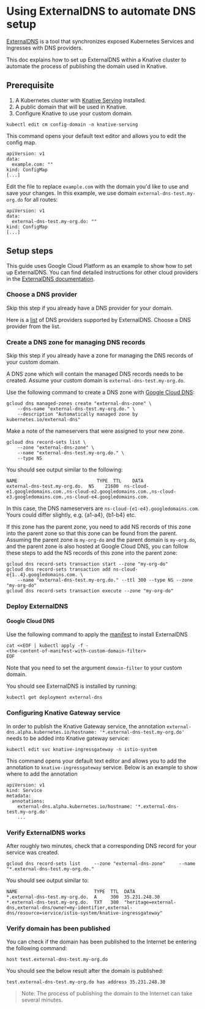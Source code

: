 # Using ExternalDNS to automate DNS setup

[ExternalDNS](https://github.com/kubernetes-incubator/external-dns) is a tool 
that synchronizes exposed Kubernetes Services and Ingresses with DNS providers.

This doc explains how to set up ExternalDNS within a Knative cluster to 
automate the process of publishing the domain used in Knative.

## Prerequisite

1. A Kubernetes cluster with [Knative Serving](https://github.com/knative/docs/blob/master/install/README.md) installed.
1. A public domain that will be used in Knative.
1. Configure Knative to use your custom domain.
```shell
kubectl edit cm config-domain -n knative-serving
```
This command opens your default text editor and allows you to edit the config 
map.
```
apiVersion: v1
data:
  example.com: ""
kind: ConfigMap
[...]
```
Edit the file to replace `example.com` with the domain you'd like to use and 
save your changes. In this example, we use domain `external-dns-test.my-org.do`
 for all routes:
```
apiVersion: v1
data:
  external-dns-test.my-org.do: ""
kind: ConfigMap
[...]
```

## Setup steps

This guide uses Google Cloud Platform as an example to show how to set up 
ExternalDNS. You can find detailed instructions for other cloud providers in the
[ExternalDNS documentation](https://github.com/kubernetes-incubator/external-dns#deploying-to-a-cluster).

### Choose a DNS provider

Skip this step if you already have a DNS provider for your domain.

Here is a [list](https://github.com/kubernetes-incubator/external-dns#the-latest-release-v05)
of DNS providers supported by ExternalDNS. Choose a DNS provider from the list.

### Create a DNS zone for managing DNS records

Skip this step if you already have a zone for managing the DNS records of your 
custom domain.

A DNS zone which will contain the managed DNS records needs to be created.
Assume your custom domain is `external-dns-test.my-org.do`.

Use the following command to create a DNS zone with [Google Cloud DNS](https://cloud.google.com/dns/):
```shell
gcloud dns managed-zones create "external-dns-zone" \
    --dns-name "external-dns-test.my-org.do." \
    --description "Automatically managed zone by kubernetes.io/external-dns"
```
Make a note of the nameservers that were assigned to your new zone.
```shell
gcloud dns record-sets list \
    --zone "external-dns-zone" \
    --name "external-dns-test.my-org.do." \
    --type NS
```
You should see output similar to the following:
```
NAME                             TYPE  TTL    DATA
external-dns-test.my-org.do.  NS    21600  ns-cloud-e1.googledomains.com.,ns-cloud-e2.googledomains.com.,ns-cloud-e3.googledomains.com.,ns-cloud-e4.googledomains.com.
```
In this case, the DNS nameservers are `ns-cloud-{e1-e4}.googledomains.com`. 
Yours could differ slightly, e.g. {a1-a4}, {b1-b4} etc.

If this zone has the parent zone, you need to add NS records of this zone into 
the parent zone so that this zone can be found from the parent.
Assuming the parent zone is `my-org-do` and the parent domain is `my-org.do`, 
and the parent zone is also hosted at Google Cloud DNS, you can follow these 
steps to add the NS records of this zone into the parent zone: 
```shell
gcloud dns record-sets transaction start --zone "my-org-do"
gcloud dns record-sets transaction add ns-cloud-e{1..4}.googledomains.com. \
    --name "external-dns-test.my-org.do." --ttl 300 --type NS --zone "my-org-do"
gcloud dns record-sets transaction execute --zone "my-org-do"
```

### Deploy ExternalDNS

#### Google Cloud DNS

Use the following command to apply the [manifest](https://github.com/kubernetes-incubator/external-dns/blob/master/docs/tutorials/gke.md#manifest-for-clusters-without-rbac-enabled) to install ExternalDNS 
```shell
cat <<EOF | kubectl apply -f -
<the-content-of-manifest-with-custom-domain-filter>
EOF
```
Note that you need to set the argument `domain-filter` to your custom domain.

You should see ExternalDNS is installed by running:
```shell
kubectl get deployment external-dns
```

### Configuring Knative Gateway service

In order to publish the Knative Gateway service, the annotation
`external-dns.alpha.kubernetes.io/hostname: '*.external-dns-test.my-org.do'`
needs to be added into Knative gateway service:
```shell
kubectl edit svc knative-ingressgateway -n istio-system
```
This command opens your default text editor and allows you to add the 
annotation to `knative-ingressgateway` service. Below is an example to show 
where to add the annotation
```
apiVersion: v1
kind: Service
metadata:
  annotations:
    external-dns.alpha.kubernetes.io/hostname: '*.external-dns-test.my-org.do'
    ...
```

### Verify ExternalDNS works

After roughly two minutes, check that a corresponding DNS record for your 
service was created.

```shell
gcloud dns record-sets list     --zone "external-dns-zone"     --name "*.external-dns-test.my-org.do."
```
You should see output similar to:

```
NAME                            TYPE  TTL  DATA
*.external-dns-test.my-org.do.  A     300  35.231.248.30
*.external-dns-test.my-org.do.  TXT   300  "heritage=external-dns,external-dns/owner=my-identifier,external-dns/resource=service/istio-system/knative-ingressgateway"
```

### Verify domain has been published

You can check if the domain has been published to the Internet be entering
the following command:
```shell
host test.external-dns-test.my-org.do
```
You should see the below result after the domain is published:
```
test.external-dns-test.my-org.do has address 35.231.248.30
```
> Note: The process of publishing the domain to the Internet can take several 
minutes.
